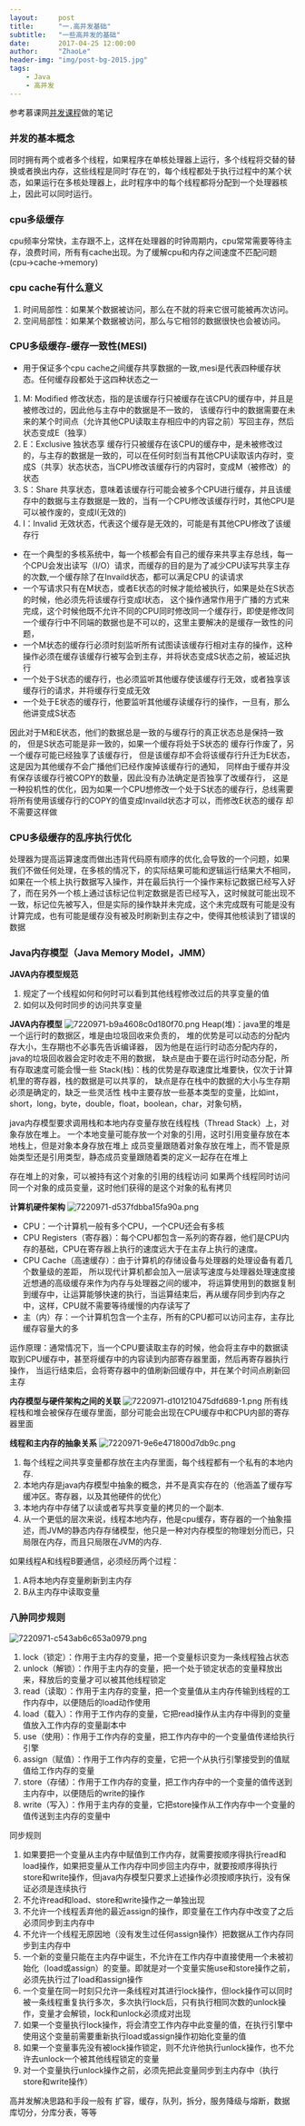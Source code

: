 ```yaml
---
layout:     post
title:      "一.高并发基础"
subtitle:   "一些高并发的基础"
date:       2017-04-25 12:00:00
author:     "ZhaoLe"
header-img: "img/post-bg-2015.jpg"
tags:
    - Java
    - 高并发
---
```


参考慕课网[并发课程](https://coding.imooc.com/class/195.html)做的笔记

### 并发的基本概念

同时拥有两个或者多个线程，如果程序在单核处理器上运行，多个线程将交替的替换或者换出内存，这些线程是同时‘存在‘的，每个线程都处于执行过程中的某个状态，如果运行在多核处理器上，此时程序中的每个线程都将分配到一个处理器核上，因此可以同时运行。

### cpu多级缓存
cpu频率分常快，主存跟不上，这样在处理器的时钟周期内，cpu常常需要等待主存，浪费时间，所有有cache出现。为了缓解cpu和内存之间速度不匹配问题(cpu->cache->memory)

### cpu cache有什么意义
1. 时间局部性：如果某个数据被访问，那么在不就的将来它很可能被再次访问。
2. 空间局部性：如果某个数据被访问，那么与它相邻的数据很快也会被访问。

### CPU多级缓存-缓存一致性(MESI)
* 用于保证多个cpu cache之间缓存共享数据的一致,mesi是代表四种缓存状态。任何缓存段都处于这四种状态之一

1. M: Modified 修改状态，指的是该缓存行只被缓存在该CPU的缓存中，并且是被修改过的，因此他与主存中的数据是不一致的，
      该缓存行中的数据需要在未来的某个时间点（允许其他CPU读取主存相应中的内容之前）写回主存，然后状态变成E（独享）
2. E：Exclusive 独状态享 缓存行只被缓存在该CPU的缓存中，是未被修改过的，与主存的数据是一致的，可以在任何时刻当有其他CPU读取该内存时，变成S（共享）状态状态，当CPU修改该缓存行的内容时，变成M（被修改）的状态
3. S：Share 共享状态，意味着该缓存行可能会被多个CPU进行缓存，并且该缓存中的数据与主存数据是一致的，当有一个CPU修改该缓存行时，其他CPU是可以被作废的，变成I(无效的)
4. I：Invalid 无效状态，代表这个缓存是无效的，可能是有其他CPU修改了该缓存行

* 在一个典型的多核系统中，每一个核都会有自己的缓存来共享主存总线，每一个CPU会发出读写（I/O）请求，而缓存的目的是为了减少CPU读写共享主存的次数,一个缓存除了在Invaild状态，都可以满足CPU 的读请求
* 一个写请求只有在M状态，或者E状态的时候才能给被执行，如果是处在S状态的时候，他必须先将该缓存行变成I状态，
这个操作通常作用于广播的方式来完成，这个时候他既不允许不同的CPU同时修改同一个缓存行，即使是修改同一个缓存行中不同端的数据也是不可以的，这里主要解决的是缓存一致性的问题，
* 一个M状态的缓存行必须时刻监听所有试图读该缓存行相对主存的操作，这种操作必须在缓存该缓存行被写会到主存，并将状态变成S状态之前，被延迟执行
* 一个处于S状态的缓存行，也必须监听其他缓存使该缓存行无效，或者独享该缓存行的请求，并将缓存行变成无效
* 一个处于E状态的缓存行，他要监听其他缓存读缓存行的操作，一旦有，那么他讲变成S状态

因此对于M和E状态，他们的数据总是一致的与缓存行的真正状态总是保持一致的，
但是S状态可能是非一致的，如果一个缓存将处于S状态的 缓存行作废了，另一个缓存可能已经独享了该缓存行，
但是该缓存却不会将该缓存行升迁为E状态，这是因为其他缓存不会广播他们已经作废掉该缓存行的通知，
同样由于缓存并没有保存该缓存行被COPY的数量，因此没有办法确定是否独享了改缓存行，
这是一种投机性的优化，因为如果一个CPU想修改一个处于S状态的缓存行，总线需要将所有使用该缓存行的COPY的值变成Invaild状态才可以，而修改E状态的缓存 却不需要这样做

### CPU多级缓存的乱序执行优化
处理器为提高运算速度而做出违背代码原有顺序的优化,会导致的一个问题，如果我们不做任何处理，在多核的情况下，的实际结果可能和逻辑运行结果大不相同，如果在一个核上执行数据写入操作，并在最后执行一个操作来标记数据已经写入好了，而在另外一个核上通过该标记位判定数据是否已经写入，这时候就可能出现不一致，标记位先被写入，但是实际的操作缺并未完成，这个未完成既有可能是没有计算完成，也有可能是缓存没有被及时刷新到主存之中，使得其他核读到了错误的数据


### Java内存模型（Java Memory Model，JMM）
**JAVA内存模型规范**
1. 规定了一个线程如何和何时可以看到其他线程修改过后的共享变量的值
2. 如何以及何时同步的访问共享变量

**JAVA内存模型**
![7220971-b9a4608c0d180f70.png](/img/concurrent-basic/F6A4A3C2414BA7C445210684B7EF13F2.png)
Heap(堆)：java里的堆是一个运行时的数据区，堆是由垃圾回收来负责的，
         堆的优势是可以动态的分配内存大小，生存期也不必事先告诉编译器，
         因为他是在运行时动态分配内存的，java的垃圾回收器会定时收走不用的数据，
         缺点是由于要在运行时动态分配，所有存取速度可能会慢一些
Stack(栈)：栈的优势是存取速度比堆要快，仅次于计算机里的寄存器，栈的数据是可以共享的，
          缺点是存在栈中的数据的大小与生存期必须是确定的，缺乏一些灵活性
          栈中主要存放一些基本类型的变量，比如int，short，long，byte，double，float，boolean，char，对象句柄，

java内存模型要求调用栈和本地内存变量存放在线程栈（Thread Stack）上，对象存放在堆上。
一个本地变量可能存放一个对象的引用，这时引用变量存放在本地栈上，但是对象本身存放在堆上
成员变量跟随着对象存放在堆上，而不管是原始类型还是引用类型，静态成员变量跟随着类的定义一起存在在堆上

存在堆上的对象，可以被持有这个对象的引用的线程访问
如果两个线程同时访问同一个对象的成员变量，这时他们获得的是这个对象的私有拷贝

**计算机硬件架构**
![7220971-d537fdbba15fa90a.png](/img/concurrent-basic/CDECD3DEFA6B011E744ECCFD8BBC8668.png)
* CPU：一个计算机一般有多个CPU，一个CPU还会有多核
* CPU Registers（寄存器）：每个CPU都包含一系列的寄存器，他们是CPU内存的基础，CPU在寄存器上执行的速度远大于在主存上执行的速度。
* CPU Cache（高速缓存）：由于计算机的存储设备与处理器的处理设备有着几个数量级的差距，
                    所以现代计算机都会加入一层读写速度与处理器处理速度接近想通的高级缓存来作为内存与处理器之间的缓冲，
                    将运算使用到的数据复制到缓存中，让运算能够快速的执行，当运算结束后，再从缓存同步到内存之中，这样，CPU就不需要等待缓慢的内存读写了
* 主（内）存：一个计算机包含一个主存，所有的CPU都可以访问主存，主存比缓存容量大的多

运作原理：通常情况下，当一个CPU要读取主存的时候，他会将主存中的数据读取到CPU缓存中，甚至将缓存中的内容读到内部寄存器里面，然后再寄存器执行操作，
当运行结束后，会将寄存器中的值刷新回缓存中，并在某个时间点刷新回主存

**内存模型与硬件架构之间的关联**
![7220971-d101210475dfd689-1.png](/img/concurrent-basic/C52A5BF497F00A5CDDB7C02F2C0A7DCB.png)
所有线程栈和堆会被保存在缓存里面，部分可能会出现在CPU缓存中和CPU内部的寄存器里面

**线程和主内存的抽象关系**
![7220971-9e6e471800d7db9c.png](/img/concurrent-basic/9021712F206543E8DF4B9E3DC17B5AD8.png)
1. 每个线程之间共享变量都存放在主内存里面，每个线程都有一个私有的本地内存.
2. 本地内存是java内存模型中抽象的概念，并不是真实存在的（他涵盖了缓存写缓冲区。寄存器，以及其他硬件的优化）
3. 本地内存中存储了以读或者写共享变量的拷贝的一个副本.
4. 从一个更低的层次来说，线程本地内存，他是cpu缓存，寄存器的一个抽象描述，而JVM的静态内存存储模型，他只是一种对内存模型的物理划分而已，只局限在内存，而且只局限在JVM的内存.

如果线程A和线程B要通信，必须经历两个过程：
1. A将本地内存变量刷新到主内存
2. B从主内存中读取变量


### 八肿同步规则
![7220971-c543ab6c653a0979.png](/img/concurrent-basic/D6962525C025F44CBFABEC462E34B0FE.png )

1. lock（锁定）：作用于主内存的变量，把一个变量标识变为一条线程独占状态
2. unlock（解锁）：作用于主内存的变量，把一个处于锁定状态的变量释放出来，释放后的变量才可以被其他线程锁定
3. read（读取）：作用于主内存的变量，把一个变量值从主内存传输到线程的工作内存中，以便随后的load动作使用
4. load（载入）：作用于工作内存的变量，它把read操作从主内存中得到的变量值放入工作内存的变量副本中
5. use（使用）：作用于工作内存的变量，把工作内存中的一个变量值传递给执行引擎
6. assign（赋值）：作用于工作内存的变量，它把一个从执行引擎接受到的值赋值给工作内存的变量
7. store（存储）：作用于工作内存的变量，把工作内存中的一个变量的值传送到主内存中，以便随后的write的操作
8. write（写入）：作用于主内存的变量，它把store操作从工作内存中一个变量的值传送到主内存的变量中

同步规则
1. 如果要把一个变量从主内存中赋值到工作内存，就需要按顺序得执行read和load操作，如果把变量从工作内存中同步回主内存中，就要按顺序得执行store和write操作，但java内存模型只要求上述操作必须按顺序执行，没有保证必须是连续执行
2. 不允许read和load、store和write操作之一单独出现
3. 不允许一个线程丢弃他的最近assign的操作，即变量在工作内存中改变了之后必须同步到主内存中
4. 不允许一个线程无原因地（没有发生过任何assign操作）把数据从工作内存同步到主内存中
5. 一个新的变量只能在主内存中诞生，不允许在工作内存中直接使用一个未被初始化（load或assign）的变量。即就是对一个变量实施use和store操作之前，必须先执行过了load和assign操作
6. 一个变量在同一时刻只允许一条线程对其进行lock操作，但lock操作可以同时被一条线程重复执行多次，多次执行lock后，只有执行相同次数的unlock操作，变量才会解锁，lock和unlock必须成对出现
7. 如果一个变量执行lock操作，将会清空工作内存中此变量的值，在执行引擎中使用这个变量前需要重新执行load或assign操作初始化变量的值
8. 如果一个变量事先没有被lock操作锁定，则不允许他执行unlock操作，也不允许去unlock一个被其他线程锁定的变量
9. 对一个变量执行unlock操作之前，必须先把此变量同步到主内存中（执行store和write操作）


高并发解决思路和手段一般有 扩容，缓存，队列，拆分，服务降级与熔断，数据库切分，分库分表，等等